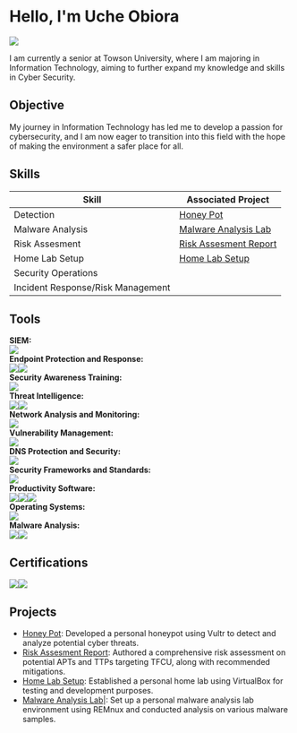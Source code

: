 # Hello, I'm Uche Obiora
<a href="https://www.linkedin.com/in/uche-obiora-058631217/"><img src="https://img.shields.io/badge/-LinkedIn-0072b1?&style=for-the-badge&logo=linkedin&logoColor=white" /></a>


I am currently a senior at Towson University, where I am majoring in Information Technology, aiming to further expand my knowledge and skills in Cyber Security.

## Objective
My journey in Information Technology has led me to develop a passion for cybersecurity, and I am now eager to transition into this field with the hope of making the environment a safer place for all.

## Skills

| Skill                                         | Associated Project         |
|-----------------------------------------------|----------------------------|
| Detection                            | <a href="https://github.com/matthewobiora/Honey-pot-">Honey Pot</a>|
| Malware Analysis                             | <a href="https://github.com/matthewobiora/Malware-analysis-lab">Malware Analysis Lab</a>|
| Risk Assesment                                  | <a href="https://github.com/matthewobiora/Risk-Assessment-Report-">Risk Assesment Report</a>|
| Home Lab Setup                                   | <a href="https://github.com/matthewobiora/Home-Lab-Setup-">Home Lab Setup</a>|
| Security Operations
|Incident Response/Risk Management


## Tools

<!-- SIEM -->
<div>
    <strong>SIEM: </strong>
    <div style="display: flex; align-items: center;">
        <a href="https://www.splunk.com/"><img src="https://img.shields.io/badge/-Splunk-000000?&style=for-the-badge&logo=Splunk&logoColor=white" /></a>
    </div>
</div>

<!-- Endpoint Protection and Response -->
<div>
    <strong>Endpoint Protection and Response: </strong>
    <div style="display: flex; align-items: center;">
        <a href="https://www.vmware.com/products/carbon-black.html"><img src="https://img.shields.io/badge/-Carbon%20Black-00758F?&style=for-the-badge&logo=Carbon-Black&logoColor=white" /></a>
        <a href="https://digitalguardian.com/"><img src="https://img.shields.io/badge/-Digital%20Guardian-FF5700?&style=for-the-badge&logo=Digital-Guardian&logoColor=white" /></a>
    </div>
</div>

<!-- Security Awareness Training -->
<div>
    <strong>Security Awareness Training: </strong>
    <div style="display: flex; align-items: center;">
        <a href="https://www.knowbe4.com/"><img src="https://img.shields.io/badge/-KnowBe4-F76C5E?&style=for-the-badge&logo=KnowBe4&logoColor=white" /></a>
    </div>
</div>

<!-- Threat Intelligence -->
<div>
    <strong>Threat Intelligence: </strong>
    <div style="display: flex; align-items: center;">
        <a href="https://www.digitalshadows.com/"><img src="https://img.shields.io/badge/-Digital%20Shadows-283B87?&style=for-the-badge&logo=Digital-Shadows&logoColor=white" /></a>
        <a href="https://www.darktrace.com/"><img src="https://img.shields.io/badge/-Darktrace-0E75A7?&style=for-the-badge&logo=Darktrace&logoColor=white" /></a>
    </div>
</div>

<!-- Network Analysis and Monitoring -->
<div>
    <strong>Network Analysis and Monitoring: </strong>
    <div style="display: flex; align-items: center;">
        <a href="https://www.wireshark.org/"><img src="https://img.shields.io/badge/-Wireshark-1679A7?&style=for-the-badge&logo=Wireshark&logoColor=white" /></a>
    </div>
</div>

<!-- Vulnerability Management -->
<div>
    <strong>Vulnerability Management: </strong>
    <div style="display: flex; align-items: center;">
        <a href="https://www.tenable.com/"><img src="https://img.shields.io/badge/-Tenable-00AEEF?&style=for-the-badge&logo=Tenable&logoColor=white" /></a>
    </div>
</div>

<!-- DNS Protection and Security -->
<div>
    <strong>DNS Protection and Security: </strong>
    <div style="display: flex; align-items: center;">
        <a href="https://umbrella.cisco.com/"><img src="https://img.shields.io/badge/-Cisco%20Umbrella-1BA0D7?&style=for-the-badge&logo=Cisco&logoColor=white" /></a>
    </div>
</div>

<!-- Security Frameworks and Standards -->
<div>
    <strong>Security Frameworks and Standards: </strong>
    <div style="display: flex; align-items: center;">
        <a href="https://www.mitre.org/"><img src="https://img.shields.io/badge/-MITRE-D82C20?&style=for-the-badge&logo=MITRE&logoColor=white" /></a>
    </div>
</div>

<!-- Productivity Software -->
<div>
    <strong>Productivity Software: </strong>
    <div style="display: flex; align-items: center;">
        <a href="https://www.microsoft.com/en-us/microsoft-365/word"><img src="https://img.shields.io/badge/-Microsoft%20Word-2B579A?&style=for-the-badge&logo=Microsoft-Word&logoColor=white" /></a>
        <a href="https://www.microsoft.com/en-us/microsoft-365/powerpoint"><img src="https://img.shields.io/badge/-Microsoft%20PowerPoint-B7472A?&style=for-the-badge&logo=Microsoft-PowerPoint&logoColor=white" /></a>
        <a href="https://www.microsoft.com/en-us/microsoft-365/excel"><img src="https://img.shields.io/badge/-Microsoft%20Excel-217346?&style=for-the-badge&logo=Microsoft-Excel&logoColor=white" /></a>
    </div>
</div>

<!-- Operating Systems -->
<div>
    <strong>Operating Systems: </strong>
    <div style="display: flex; align-items: center;">
        <a href="https://www.linux.org/"><img src="https://img.shields.io/badge/-Linux-FCC624?&style=for-the-badge&logo=Linux&logoColor=black" /></a>
    </div>
</div>

<!-- Malware Analysis -->
<div>
    <strong>Malware Analysis: </strong>
    <div style="display: flex; align-items: center;">
        <a href="https://remnux.org/"><img src="https://img.shields.io/badge/-REMnux-00557F?&style=for-the-badge&logo=REMnux&logoColor=white" /></a>
        <a href="https://ghidra-sre.org/"><img src="https://img.shields.io/badge/-Ghidra-FE0000?&style=for-the-badge&logo=Ghidra&logoColor=white" /></a>
    </div>
</div>



## Certifications



<div>
    <div style="display: flex; align-items: center;">
        <a href="file:///C:/Users/matth/Downloads/CompTIA%20Security+%20ce%20certificate.pdf">
            <img src="https://img.shields.io/badge/-Security%2B-FF0000?&style=for-the-badge&logo=CompTIA&logoColor=white" />
        </a>
        <a href="https://www.codepath.org/">
            <img src="https://img.shields.io/badge/-CodePath.org-4285F4?&style=for-the-badge&logo=CodePath.org&logoColor=white" />
        </a>
    </div>
</div>


## Projects
- <a href="https://github.com/matthewobiora/Honey-pot-">Honey Pot</a>: Developed a personal honeypot using Vultr to detect and analyze potential cyber threats.
- <a href="https://github.com/matthewobiora/Risk-Assessment-Report-">Risk Assesment Report</a>: Authored a comprehensive risk assessment on potential APTs and TTPs targeting TFCU, along with recommended mitigations.
- <a href="https://github.com/matthewobiora/Home-Lab-Setup-">Home Lab Setup</a>: Established a personal home lab using VirtualBox for testing and development purposes.
- <a href="https://github.com/matthewobiora/Malware-analysis-lab">Malware Analysis Lab</a>|: Set up a personal malware analysis lab environment using REMnux and conducted analysis on various malware samples.
